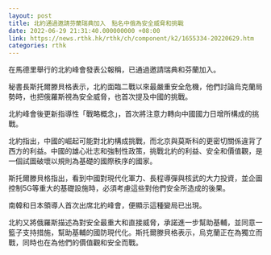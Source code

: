 ```yaml
---
layout: post
title: 北約通過邀請芬蘭瑞典加入　點名中俄為安全威脅和挑戰
date: 2022-06-29 21:31:40.000000000 +08:00
link: https://news.rthk.hk/rthk/ch/component/k2/1655334-20220629.htm
categories: rthk
---
```


在馬德里舉行的北約峰會發表公報稱，已通過邀請瑞典和芬蘭加入。

秘書長斯托爾滕貝格表示，北約面臨二戰以來最嚴重安全危機，他們討論烏克蘭局勢時，也把俄羅斯視為安全威脅，也首次提及中國的挑戰。

北約峰會後更新指導性「戰略概念」，首次將注意力轉向中國國力日增所構成的挑戰。

北約指出，中國的崛起可能對北約構成挑戰，而北京與莫斯科的更密切關係違背了西方的利益。中國的雄心壯志和強制性政策，挑戰北約的利益、安全和價值觀，是一個試圖破壞以規則為基礎的國際秩序的國家。

斯托爾滕貝格指出，看到中國對現代化軍力、長程導彈與核武的大力投資，並企圖控制5G等重大的基礎設施時，必須考慮這些對他們安全所造成的後果。

南韓和日本領導人首次出席北約峰會，便顯示這種變局已出現。

北約又將俄羅斯描述為對安全最重大和直接威脅，承諾進一步幫助基輔，並同意一籃子支持措施，幫助基輔的國防現代化。斯托爾滕貝格表示，烏克蘭正在為獨立而戰，同時也在為他們的價值觀和安全而戰。
